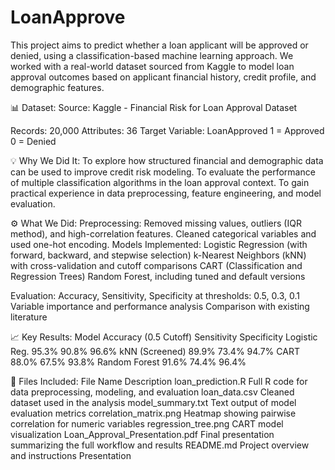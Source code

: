 # LoanApprove
This project aims to predict whether a loan applicant will be approved or denied, using a classification-based machine learning approach. We worked with a real-world dataset sourced from Kaggle to model loan approval outcomes based on applicant financial history, credit profile, and demographic features.

📊 Dataset:
Source: Kaggle - Financial Risk for Loan Approval Dataset

Records: 20,000
Attributes: 36
Target Variable: LoanApproved
1 = Approved
0 = Denied

💡 Why We Did It:
To explore how structured financial and demographic data can be used to improve credit risk modeling.
To evaluate the performance of multiple classification algorithms in the loan approval context.
To gain practical experience in data preprocessing, feature engineering, and model evaluation.

⚙️ What We Did:
Preprocessing:
Removed missing values, outliers (IQR method), and high-correlation features.
Cleaned categorical variables and used one-hot encoding.
Models Implemented:
Logistic Regression (with forward, backward, and stepwise selection)
k-Nearest Neighbors (kNN) with cross-validation and cutoff comparisons
CART (Classification and Regression Trees)
Random Forest, including tuned and default versions

Evaluation:
Accuracy, Sensitivity, Specificity at thresholds: 0.5, 0.3, 0.1
Variable importance and performance analysis
Comparison with existing literature

📈 Key Results:
Model	Accuracy (0.5 Cutoff)	Sensitivity	Specificity
Logistic Reg.	95.3%	90.8%	96.6%
kNN (Screened)	89.9%	73.4%	94.7%
CART	88.0%	67.5%	93.8%
Random Forest	91.6%	74.4%	96.4%

📁 Files Included:
File Name	Description
loan_prediction.R	Full R code for data preprocessing, modeling, and evaluation
loan_data.csv	Cleaned dataset used in the analysis
model_summary.txt	Text output of model evaluation metrics
correlation_matrix.png	Heatmap showing pairwise correlation for numeric variables
regression_tree.png	CART model visualization
Loan_Approval_Presentation.pdf	Final presentation summarizing the full workflow and results
README.md	Project overview and instructions
Presentation

